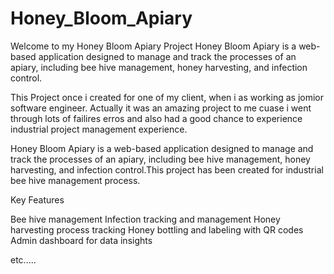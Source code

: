 # Honey_Bloom_Apiary

Welcome to my Honey Bloom Apiary Project
Honey Bloom Apiary is a web-based application designed to manage and track the processes of an apiary, including bee hive management, honey harvesting, and infection control.


This Project once i created for one of my client, when i as working as jomior software engineer. Actually it was an amazing project to me cuase i went through lots of failires erros and also had a good chance to experience industrial project management experience.

Honey Bloom Apiary is a web-based application designed to manage and track the processes of an apiary, including bee hive management, honey harvesting, and infection control.This project has been created for industrial bee hive management process.


Key Features

Bee hive management
Infection tracking and management
Honey harvesting process tracking
Honey bottling and labeling with QR codes
Admin dashboard for data insights

etc.....
